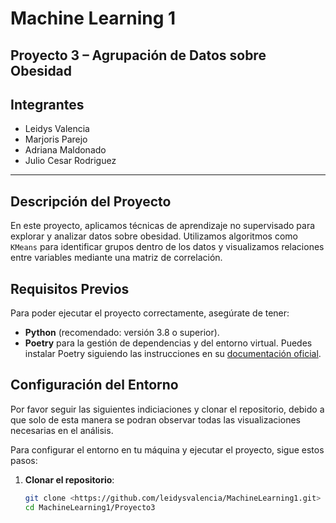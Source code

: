 # Machine Learning 1
## Proyecto 3 – Agrupación de Datos sobre Obesidad

## Integrantes
* Leidys Valencia
* Marjoris Parejo
* Adriana Maldonado
* Julio Cesar Rodriguez

---

## Descripción del Proyecto

En este proyecto, aplicamos técnicas de aprendizaje no supervisado para explorar y analizar datos sobre obesidad. Utilizamos algoritmos como `KMeans` para identificar grupos dentro de los datos y visualizamos relaciones entre variables mediante una matriz de correlación.

## Requisitos Previos

Para poder ejecutar el proyecto correctamente, asegúrate de tener:
- **Python** (recomendado: versión 3.8 o superior).
- **Poetry** para la gestión de dependencias y del entorno virtual. Puedes instalar Poetry siguiendo las instrucciones en su [documentación oficial](https://python-poetry.org/docs/).

## Configuración del Entorno 

Por favor seguir las siguientes indiciaciones y clonar el repositorio, debido a que solo de esta manera se podran observar todas las visualizaciones necesarias en el análisis.

Para configurar el entorno en tu máquina y ejecutar el proyecto, sigue estos pasos:

1. **Clonar el repositorio**:
   ```bash
   git clone <https://github.com/leidysvalencia/MachineLearning1.git>
   cd MachineLearning1/Proyecto3
